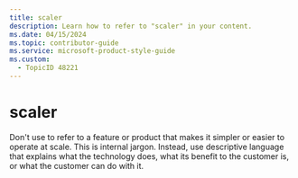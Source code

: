 ```yaml
---
title: scaler
description: Learn how to refer to "scaler" in your content.
ms.date: 04/15/2024
ms.topic: contributor-guide
ms.service: microsoft-product-style-guide
ms.custom:
  - TopicID 48221
---
```



# scaler

Don't use to refer to a feature or product that makes it simpler or easier to operate at scale. This is internal jargon. Instead, use descriptive language that explains what the technology does, what its benefit to the customer is, or what the customer can do with it.

  
